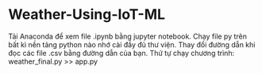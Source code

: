 # Weather-Using-IoT-ML
<space>Tải Anaconda để xem file .ipynb bằng jupyter notebook.<space>
Chạy file py trên bất kì nền tảng python nào nhớ cài đầy đủ thư viện.
Thay đổi đường dẫn khi đọc các file .csv bằng đường dẫn của bạn.
Thứ tự chạy chương trình:
weather_final.py >> app.py
